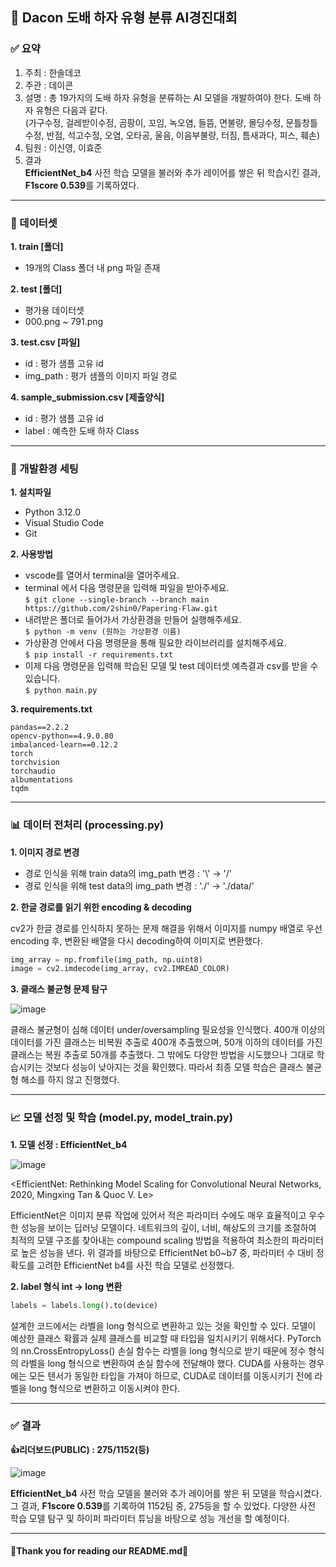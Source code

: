 ## 🔨 Dacon 도배 하자 유형 분류 AI경진대회

### ✅ 요약
1. 주최 : 한솔데코
2. 주관 : 데이콘
3. 설명 : 총 19가지의 도배 하자 유형을 분류하는 AI 모델을 개발하여야 한다. 도배 하자 유형은 다음과 같다.<br>
(가구수정, 걸레받이수정, 곰팡이, 꼬임, 녹오염, 들뜸, 면불량, 몰딩수정, 문틀창틀수정, 반점, 석고수정, 오염, 오타공, 울음, 이음부불량, 터짐, 틈새과다, 피스, 훼손)
4. 팀원 : 이신영, 이효준
5. 결과<br>
**EfficientNet_b4** 사전 학습 모델을 불러와 추가 레이어를 쌓은 뒤 학습시킨 결과, **F1score 0.539**를 기록하였다.

---

### 📁 데이터셋
**1. train [폴더]**
- 19개의 Class 폴더 내 png 파일 존재

**2. test [폴더]**
- 평가용 데이터셋
- 000.png ~ 791.png

**3. test.csv [파일]**
- id : 평가 샘플 고유 id
- img_path : 평가 샘플의 이미지 파일 경로

**4. sample_submission.csv [제출양식]**
- id : 평가 샘플 고유 id  
- label : 예측한 도배 하자 Class

---

### 🔗 개발환경 세팅
**1. 설치파일**
- Python 3.12.0
- Visual Studio Code
- Git

**2. 사용방법**
- vscode를 열어서 terminal을 열어주세요.
- terminal 에서 다음 명령문을 입력해 파일을 받아주세요.<br>
  ```$ git clone --single-branch --branch main https://github.com/2shin0/Papering-Flaw.git```
- 내려받은 폴더로 들어가서 가상환경을 만들어 실행해주세요.<br>
  ```$ python -m venv (원하는 가상환경 이름)```
- 가상환경 안에서 다음 명령문을 통해 필요한 라이브러리를 설치해주세요.<br>
  ```$ pip install -r requirements.txt```
- 이제 다음 명령문을 입력해 학습된 모델 및 test 데이터셋 예측결과 csv를 받을 수 있습니다.<br>
  ```$ python main.py```

**3. requirements.txt**
```
pandas==2.2.2
opencv-python==4.9.0.80
imbalanced-learn==0.12.2
torch
torchvision
torchaudio
albumentations
tqdm
```

---

### 📊 데이터 전처리 (processing.py)
**1. 이미지 경로 변경**
- 경로 인식을 위해 train data의 img_path 변경 : '\\' → '/'
- 경로 인식을 위해 test data의 img_path 변경 : './' → './data/'

**2. 한글 경로를 읽기 위한 encoding & decoding**

cv2가 한글 경로를 인식하지 못하는 문제 해결을 위해서 이미지를 numpy 배열로 우선 encoding 후, 변환된 배열을 다시 decoding하여 이미지로 변환했다.
```python
img_array = np.fromfile(img_path, np.uint8)
image = cv2.imdecode(img_array, cv2.IMREAD_COLOR)
```

**3. 클래스 불균형 문제 탐구**

![image](https://github.com/2shin0/Papering-Flaw/assets/150658909/b635cb9d-80a7-4c24-8dac-a043df254906)

클래스 불균형이 심해 데이터 under/oversampling 필요성을 인식했다. 400개 이상의 데이터를 가진 클래스는 비복원 추출로 400개 추출했으며, 50개 이하의 데이터를 가진 클래스는 복원 추출로 50개를 추출했다. 그 밖에도 다양한 방법을 시도했으나 그대로 학습시키는 것보다 성능이 낮아지는 것을 확인했다. 따라서 최종 모델 학습은 클래스 불균형 해소를 하지 않고 진행했다.

---

### 📈 모델 선정 및 학습 (model.py, model_train.py)
**1. 모델 선정 : EfficientNet_b4**<br>

![image](https://github.com/2shin0/Papering-Flaw/assets/150658909/2aca9c2d-b12c-41e4-bd52-f7560841c3bf)

<EfficientNet: Rethinking Model Scaling for Convolutional Neural Networks, 2020, Mingxing Tan & Quoc V. Le><br>

EfficientNet은 이미지 분류 작업에 있어서 적은 파라미터 수에도 매우 효율적이고 우수한 성능을 보이는 딥러닝 모델이다. 네트워크의 깊이, 너비, 해상도의 크기를 조절하여 최적의 모델 구조를 찾아내는 compound scaling 방법을 적용하여 최소한의 파라미터로 높은 성능을 낸다. 위 결과를 바탕으로 EfficientNet b0~b7 중, 파라미터 수 대비 정확도를 고려한 EfficientNet b4를 사전 학습 모델로 선정했다.

**2. label 형식 int → long 변환**

```python
labels = labels.long().to(device)
```

설계한 코드에서는 라벨을 long 형식으로 변환하고 있는 것을 확인할 수 있다. 모델이 예상한 클래스 확률과 실제 클래스를 비교할 때 타입을 일치시키기 위해서다. PyTorch의 nn.CrossEntropyLoss() 손실 함수는 라벨을 long 형식으로 받기 때문에 정수 형식의 라벨을 long 형식으로 변환하여 손실 함수에 전달해야 했다. CUDA를 사용하는 경우에는 모든 텐서가 동일한 타입을 가져야 하므로, CUDA로 데이터를 이동시키기 전에 라벨을 long 형식으로 변환하고 이동시켜야 한다.

---

### ✅ 결과
**👍리더보드(PUBLIC) : 275/1152(등)**

![image](https://github.com/2shin0/Papering-Flaw/assets/150658909/2f9504f0-a843-4bbf-a93a-31eae3dcc79c)

**EfficientNet_b4** 사전 학습 모델을 불러와 추가 레이어를 쌓은 뒤 모델을 학습시켰다. 그 결과, **F1score 0.539**를 기록하여 1152팀 중, 275등을 할 수 있었다. 다양한 사전 학습 모델 탐구 및 하이퍼 파라미터 튜닝을 바탕으로 성능 개선을 할 예정이다.

---
#### 🙌Thank you for reading our README.md🙌
